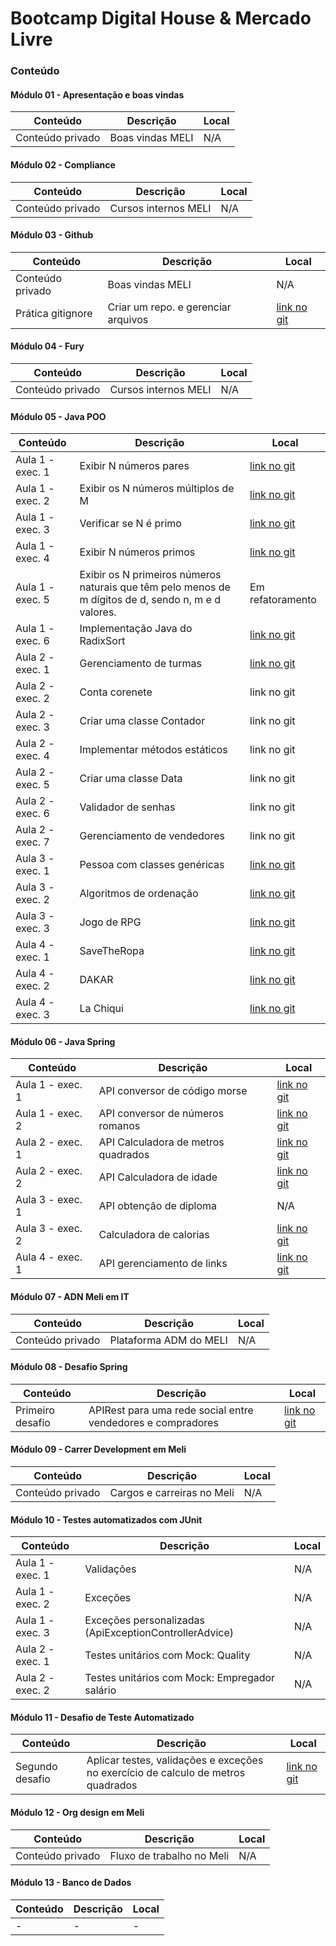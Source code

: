 # Bootcamp Digital House & Mercado Livre


### Conteúdo

#### Módulo 01 - Apresentação e boas vindas

| Conteúdo | Descrição | Local |
|--|--|--|
| Conteúdo privado | Boas vindas MELI | N/A |


#### Módulo 02 - Compliance

| Conteúdo | Descrição | Local |
|--|--|--|
| Conteúdo privado | Cursos internos MELI | N/A |


#### Módulo 03 - Github

| Conteúdo | Descrição | Local |
|--|--|--|
| Conteúdo privado | Boas vindas MELI | N/A |
|Prática gitignore | Criar um repo. e gerenciar arquivos | [link no git](https://github.com/joseraimundomeli/bootcamp-meli/tree/master/modulo03-github/exercicio-gitignore) |


#### Módulo 04 - Fury

| Conteúdo | Descrição | Local |
|--|--|--|
| Conteúdo privado | Cursos internos MELI | N/A |


#### Módulo 05 - Java POO

| Conteúdo | Descrição | Local |
|--|--|--|
| Aula 1 - exec. 1  | Exibir N números pares | [link no git](https://github.com/joseraimundomeli/bootcamp-meli/blob/master/modulo05-java-poo/aula03/exercicio01/src/main/java/exercicio01/exercicio01.java) |
| Aula 1 - exec. 2  | Exibir os N números múltiplos de M | [link no git](https://github.com/joseraimundomeli/bootcamp-meli/blob/master/modulo05-java-poo/aula03/exercicio01/src/main/java/exercicio01/exercicio02.java) |
| Aula 1 - exec. 3  | Verificar se N é primo | [link no git](https://github.com/joseraimundomeli/bootcamp-meli/blob/master/modulo05-java-poo/aula03/exercicio01/src/main/java/exercicio01/exercicio03.java) |
| Aula 1 - exec. 4  | Exibir N números primos | [link no git](https://github.com/joseraimundomeli/bootcamp-meli/blob/master/modulo05-java-poo/aula03/exercicio01/src/main/java/exercicio01/exercicio04.java) |
| Aula 1 - exec. 5  | Exibir os N primeiros números naturais que têm pelo menos de m dígitos de d, sendo n, m e d valores. | Em refatoramento |
| Aula 1 - exec. 6  | Implementação Java do RadixSort | [link no git](https://github.com/joseraimundomeli/bootcamp-meli/tree/master/modulo05-java-poo/aula03/exercicio03) |
| Aula 2 - exec. 1  | Gerenciamento de turmas | [link no git](https://github.com/joseraimundomeli/bootcamp-meli/tree/master/modulo05-java-poo/aula04/exercicio01) |
| Aula 2 - exec. 2  | Conta corenete | link no git |
| Aula 2 - exec. 3  | Criar uma classe Contador | link no git |
| Aula 2 - exec. 4  | Implementar métodos estáticos  | link no git |
| Aula 2 - exec. 5  | Criar uma classe Data | link no git |
| Aula 2 - exec. 6  | Validador de senhas | link no git |
| Aula 2 - exec. 7  | Gerenciamento de vendedores | link no git |
| Aula 3 - exec. 1  | Pessoa com classes genéricas | [link no git](https://github.com/joseraimundomeli/bootcamp-meli/tree/master/modulo05-java-poo/aula05/exercicio01) |
| Aula 3 - exec. 2  | Algoritmos de ordenação | [link no git](https://github.com/joseraimundomeli/bootcamp-meli/tree/master/modulo05-java-poo/aula05/exercicio02) |
| Aula 3 - exec. 3  | Jogo de RPG | [link no git](https://github.com/joseraimundomeli/bootcamp-meli/tree/master/modulo05-java-poo/aula05/exercicio03) |
| Aula 4 - exec. 1  | SaveTheRopa | [link no git](https://github.com/joseraimundomeli/bootcamp-meli/tree/master/modulo05-java-poo/aula06/SaveTheRopa) |
| Aula 4 - exec. 2  | DAKAR | [link no git](https://github.com/joseraimundomeli/bootcamp-meli/tree/master/modulo05-java-poo/aula06/DAKAR)  |
| Aula 4 - exec. 3  | La Chiqui | [link no git](https://github.com/joseraimundomeli/bootcamp-meli/tree/master/modulo05-java-poo/aula06/LaChiqui)  |


#### Módulo 06 - Java Spring

| Conteúdo | Descrição | Local |
|--|--|--|
| Aula 1 - exec. 1  | API conversor de código morse | [link no git](https://github.com/joseraimundomeli/bootcamp-meli/tree/master/modulo06-spring/aula01/conversorCodigoMorse) |
| Aula 1 - exec. 2  | API conversor de números romanos | [link no git](https://github.com/joseraimundomeli/bootcamp-meli/tree/master/modulo06-spring/aula01/numeros-romanos/FirstProject) |
| Aula 2 - exec. 1  | API Calculadora de metros quadrados | [link no git](https://github.com/joseraimundomeli/bootcamp-meli/tree/master/modulo06-spring/aula02/CasaCalculator) |
| Aula 2 - exec. 2  | API Calculadora de idade | [link no git](https://github.com/joseraimundomeli/bootcamp-meli/tree/master/modulo06-spring/aula02/agecalculator) |
| Aula 3 - exec. 1  | API obtenção de diploma | N/A |
| Aula 3 - exec. 2  | Calculadora de calorias | [link no git](https://github.com/joseraimundomeli/bootcamp-meli/tree/master/modulo06-spring/aula03/CalculadoraCalorias) |
| Aula 4 - exec. 1  | API gerenciamento de links | [link no git](https://github.com/joseraimundomeli/bootcamp-meli/tree/master/modulo06-spring/aula04/LinkTracker) |



#### Módulo 07 - ADN Meli em IT

| Conteúdo | Descrição | Local |
|--|--|--|
| Conteúdo privado | Plataforma ADM do MELI | N/A |


#### Módulo 08 - Desafio Spring

| Conteúdo | Descrição | Local |
|--|--|--|
| Primeiro desafio | APIRest para uma rede social entre vendedores e compradores | [link no git](https://github.com/joseraimundomeli/desafio_spring) |


#### Módulo 09 - Carrer Development em Meli

| Conteúdo | Descrição | Local |
|--|--|--|
| Conteúdo privado | Cargos e carreiras no Meli | N/A |


#### Módulo 10 - Testes automatizados com JUnit

| Conteúdo | Descrição | Local |
|--|--|--|
| Aula 1 - exec. 1 | Validações | N/A |
| Aula 1 - exec. 2 | Exceções | N/A |
| Aula 1 - exec. 3 | Exceções personalizadas (ApiExceptionControllerAdvice) | N/A |
| Aula 2 - exec. 1 | Testes unitários com Mock: Quality | N/A |
| Aula 2 - exec. 2 | Testes unitários com Mock: Empregador salário | N/A |


#### Módulo 11 - Desafio de Teste Automatizado

| Conteúdo | Descrição | Local |
|--|--|--|
| Segundo desafio | Aplicar testes, validações e exceções no exercício de calculo de metros quadrados | [link no git](https://github.com/joseraimundomeli/desafio_quality) |



#### Módulo 12 - Org design em Meli

| Conteúdo | Descrição | Local |
|--|--|--|
| Conteúdo privado | Fluxo de trabalho no Meli | N/A |



#### Módulo 13 - Banco de Dados

| Conteúdo | Descrição | Local |
|--|--|--|
| - | - | - |